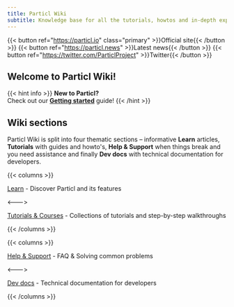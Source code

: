 ```yaml
---
title: Particl Wiki
subtitle: Knowledge base for all the tutorials, howtos and in-depth explanations for Particl Project, the privacy-focused cryptocurrency & platform
---
```


{{< button ref="https://particl.io" class="primary" >}}Official site{{< /button >}}
{{< button ref="https://particl.news" >}}Latest news{{< /button >}}
{{< button ref="https://twitter.com/ParticlProject" >}}Twitter{{< /button >}}

## Welcome to Particl Wiki!

{{< hint info >}}
**New to Particl?**\
Check out our **[Getting started](/tutorial/getting-started/)** guide!
{{< /hint >}}


## Wiki sections

Particl Wiki is split into four thematic sections – informative **Learn** articles, **Tutorials** with guides and howto's, **Help & Support** when things break and you need assistance and finally **Dev docs** with technical documentation for developers.

{{< columns >}}

[Learn](/learn/) - Discover Particl and its features

<--->

[Tutorials & Courses](/tutorial/) - Collections of tutorials and step-by-step walkthroughs

{{< /columns >}}


{{< columns >}}

[Help & Support](/support/) - FAQ & Solving common problems

<--->

[Dev docs](/dev/) - Technical documentation for developers

{{< /columns >}}
